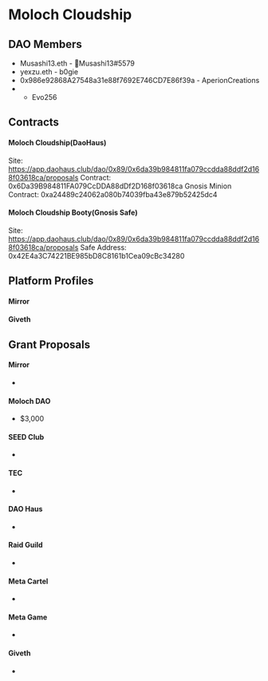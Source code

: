 # Moloch Cloudship

## DAO Members

* Musashi13.eth - 🐙Musashi13#5579
* yexzu.eth - b0gie
* 0x986e92868A27548a31e88f7692E746CD7E86f39a - AperionCreations
*  - Evo256

## Contracts

#### Moloch Cloudship(DaoHaus)
Site: https://app.daohaus.club/dao/0x89/0x6da39b984811fa079ccdda88ddf2d168f03618ca/proposals
Contract: 0x6Da39B984811FA079CcDDA88dDf2D168f03618ca
Gnosis Minion Contract: 0xa24489c24062a080b74039fba43e879b52425dc4

#### Moloch Cloudship Booty(Gnosis Safe)
Site: https://app.daohaus.club/dao/0x89/0x6da39b984811fa079ccdda88ddf2d168f03618ca/proposals
Safe Address: 0x42E4a3C74221BE985bD8C8161b1Cea09cBc34280

## Platform Profiles

#### Mirror


#### Giveth


## Grant Proposals

#### Mirror
* 

#### Moloch DAO
* $3,000

#### SEED Club
* 

#### TEC
* 

#### DAO Haus
* 

#### Raid Guild
* 

#### Meta Cartel
* 

#### Meta Game
*

#### Giveth
*

